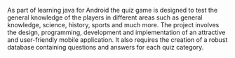 As part of learning java for Android the quiz game is designed to test the general knowledge of the players in different areas such as general knowledge, science, history, sports and much more.
The project involves the design, programming, development and implementation of an attractive and user-friendly mobile application. It also requires the creation of a robust database containing questions and answers for each quiz category.
